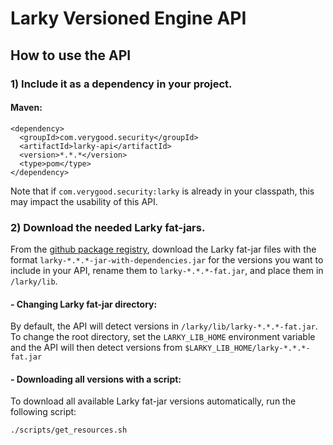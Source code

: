 # Larky Versioned Engine API

## How to use the API

### 1) Include it as a dependency in your project.

#### Maven:
```
<dependency>
  <groupId>com.verygood.security</groupId>
  <artifactId>larky-api</artifactId>
  <version>*.*.*</version>
  <type>pom</type>
</dependency>
```
Note that if `com.verygood.security:larky` is already in your classpath, 
this may impact the usability of this API. 

### 2) Download the needed Larky fat-jars.

From the [github package registry](https://github.com/verygoodsecurity/starlarky/packages/673862),
download the Larky fat-jar files with the format `larky-*.*.*-jar-with-dependencies.jar` for the versions you want to include in your 
API, 
rename them to `larky-*.*.*-fat.jar`,
and place them in `/larky/lib`.

#### - Changing Larky fat-jar directory:
By default, the API will detect versions in `/larky/lib/larky-*.*.*-fat.jar`.
To change the root directory, set the `LARKY_LIB_HOME` environment variable and the API will then detect versions from
`$LARKY_LIB_HOME/larky-*.*.*-fat.jar`

#### - Downloading all versions with a script:
To download all available Larky fat-jar versions automatically, run the following script:
```shell
./scripts/get_resources.sh
```
